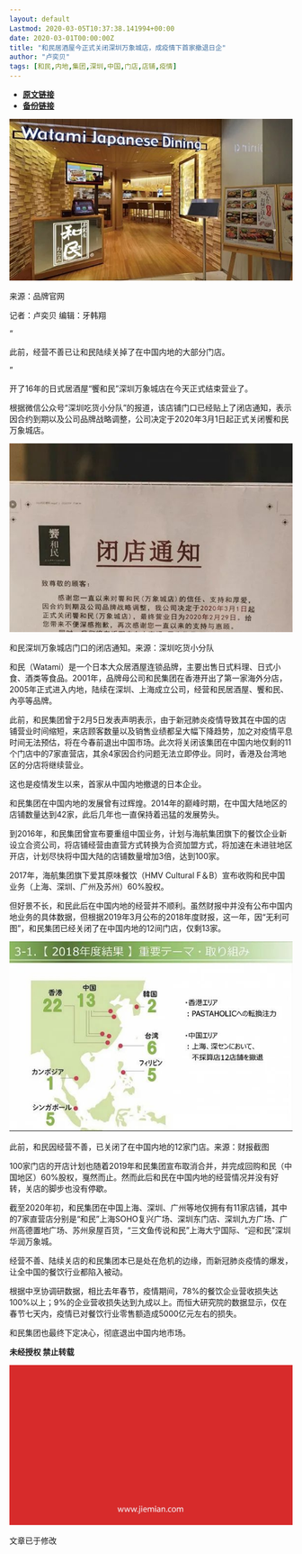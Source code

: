 ```yaml
---
layout: default
Lastmod: 2020-03-05T10:37:38.141994+00:00
date: 2020-03-01T00:00:00Z
title: "和民居酒屋今正式关闭深圳万象城店，成疫情下首家撤退日企"
author: "卢奕贝"
tags: [和民,内地,集团,深圳,中国,门店,店铺,疫情]
---
```


* [**原文链接**](https://mp.weixin.qq.com/s/eMX38VFjtYkPEM184QNxGQ)
* [**备份链接**](http://archive.today/4prec)


![](/images/post/96edf7fe9a7f05a412d9fa863beea08b.jpg)

来源：品牌官网

记者：卢奕贝 编辑：牙韩翔

“

  

此前，经营不善已让和民陆续关掉了在中国内地的大部分门店。

  

”

开了16年的日式居酒屋“饗和民”深圳万象城店在今天正式结束营业了。  

根据微信公众号“深圳吃货小分队”的报道，该店铺门口已经贴上了闭店通知，表示因合约到期以及公司品牌战略调整，公司决定于2020年3月1日起正式关闭饗和民万象城店。

![](/images/post/d7e77578256e50d9e06a3e7679ec17de.jpg)

和民深圳万象城店门口的闭店通知。来源：深圳吃货小分队

和民（Watami）是一个日本大众居酒屋连锁品牌，主要出售日式料理、日式小食、酒类等食品。2001年，品牌母公司和民集团在香港开出了第一家海外分店，2005年正式进入内地，陆续在深圳、上海成立公司，经营和民居酒屋、饗和民、內亭等品牌。

此前，和民集团曾于2月5日发表声明表示，由于新冠肺炎疫情导致其在中国的店铺营业时间缩短，来店顾客数量以及销售业绩都呈大幅下降趋势，加之对疫情平息时间无法预估，将在今春前退出中国市场。此次将关闭该集团在中国内地仅剩的11个门店中的7家直营店，其余4家因合约问题无法立即停业。同时，香港及台湾地区的分店将继续营业。

这也是疫情发生以来，首家从中国内地撤退的日本企业。

和民集团在中国内地的发展曾有过辉煌。2014年的巅峰时期，在中国大陆地区的店铺数量达到42家，此后几年也一直保持着迅猛的发展势头。

到2016年，和民集团曾宣布要重组中国业务，计划与海航集团旗下的餐饮企业新设立合资公司，将店铺经营由直营方式转换为合资加盟方式，将加速在未进驻地区开店，计划尽快将中国大陆的店铺数量增加3倍，达到100家。

2017年，海航集团旗下爱其原味餐饮（HMV Cultural F＆B）宣布收购和民中国业务（上海、深圳、广州及苏州）60%股权。

但好景不长，和民此后在中国内地的经营并不顺利。虽然财报中并没有公布中国内地业务的具体数据，但根据2019年3月公布的2018年度财报，这一年，因“无利可图”，和民集团已经关闭了在中国内地的12间门店，仅剩13家。

![](/images/post/30b12c91ddbab62ad96e89e529c56d0f.jpg)

此前，和民因经营不善，已关闭了在中国内地的12家门店。来源：财报截图

100家门店的开店计划也随着2019年和民集团宣布取消合并，并完成回购和民（中国地区）60%股权，戛然而止。然而此后和民在中国内地的经营情况并没有好转，关店的脚步也没有停歇。

截至2020年初，和民集团在中国上海、深圳、广州等地仅拥有有11家店铺，其中的7家直营店分别是“和民”上海SOHO复兴广场、深圳东门店、深圳九方广场、广州高德置地广场、苏州泉屋百货，“三文鱼传说和民”上海大宁国际、“迎和民”深圳华润万象城。

经营不善、陆续关店的和民集团本已是处在危机的边缘，而新冠肺炎疫情的爆发，让全中国的餐饮行业都陷入被动。

根据中烹协调研数据，相比去年春节，疫情期间，78%的餐饮企业营收损失达100%以上；9%的企业营收损失达到九成以上。而恒大研究院的数据显示，仅在春节七天内，疫情已对餐饮行业零售额造成5000亿元左右的损失。

和民集团也最终下定决心，彻底退出中国内地市场。

  

**未经授权 禁止转载**

  

  

![](/images/post/3ef9527fd7edfb43b0c70486c7a956af.jpg)  

文章已于修改

